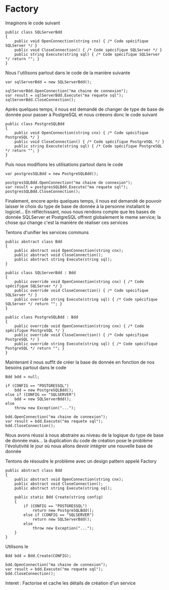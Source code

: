 ﻿# Factory

Imaginons le code suivant

```
public class SQLServerBdd
{
	public void OpenConnection(string cnx) { /* Code spécifique SQLServer */ }
	public void CloseConnection() { /* Code spécifique SQLServer */ }
	public string Execute(string sql) { /* Code spécifique SQLServer */ return ""; }
}
```

Nous l'utilisons partout dans le code de la manière suivante

```
var sqlServerBdd = new SQLServerBdd();

sqlServerBdd.OpenConnection("ma chaine de connexion");
var result = sqlServerBdd.Execute("ma requete sql");
sqlServerBdd.CloseConnection();
```

Après quelques temps, il nous est demandé de changer de type de base de donnée pour passer à PostgreSQL et nous créeons donc le code suivant

```
public class PostgreSQLBdd
{
	public void OpenConnection(string cnx) { /* Code spécifique PostgreSQL */ }
	public void CloseConnection() { /* Code spécifique PostgreSQL */ }
	public string Execute(string sql) { /* Code spécifique PostgreSQL */ return ""; }
}
```

Puis nous modifions les utilisations partout dans le code

```
var postgresSQLBdd = new PostgreSQLBdd();

postgresSQLBdd.OpenConnection("ma chaine de connexion");
var result = postgresSQLBdd.Execute("ma requete sql");
postgresSQLBdd.CloseConnection();
```

Finalement, encore après quelques temps, il nous est demandé de pouvoir laisser le choix du type de base de donnée à la personne installant le logiciel... En réfléchissant, nous nous rendons compte que les bases de donnée SQLServer et PostgreSQL offrent globalement le meme service; la chose qui change c'est la manière de réaliser ces services

Tentons d'unifier les services communs

```
public abstract class Bdd
{
	public abstract void OpenConnection(string cnx);
	public abstract void CloseConnection();
	public abstract string Execute(string sql);
}

public class SQLServerBdd : Bdd
{
	public override void OpenConnection(string cnx) { /* Code spécifique SQLServer */ }
	public override void CloseConnection() { /* Code spécifique SQLServer */ }
	public override string Execute(string sql) { /* Code spécifique SQLServer */ return ""; }
}

public class PostgreSQLBdd : Bdd
{
	public override void OpenConnection(string cnx) { /* Code spécifique PostgreSQL */ }
	public override void CloseConnection() { /* Code spécifique PostgreSQL */ }
	public override string Execute(string sql) { /* Code spécifique PostgreSQL */ return ""; }
}
```

Maintenant il nous suffit de créer la base de donnée en fonction de nos besoins partout dans le code

```
Bdd bdd = null;

if (CONFIG == "POSTGRESSQL")
	bdd = new PostgreSQLBdd();
else if (CONFIG == "SQLSERVER")
	bdd = new SQLServerBdd();
else
	throw new Exception("...");

bdd.OpenConnection("ma chaine de connexion");
var result = bdd.Execute("ma requete sql");
bdd.CloseConnection();
```
Nous avons réussi à nous abstraire au niveau de la logique du type de base de donnée mais... la duplication du code de création pose le problème l'évolutivité le jour où nous allons devoir intégrer une nouvelle base de donnée

Tentons de résoudre le problème avec un design pattern appelé Factory

```
public abstract class Bdd
{
	public abstract void OpenConnection(string cnx);
	public abstract void CloseConnection();
	public abstract string Execute(string sql);

	public static Bdd Create(string config)
	{
		if (CONFIG == "POSTGRESSQL")
			return new PostgreSQLBdd();
		else if (CONFIG == "SQLSERVER")
			return new SQLServerBdd();
		else
			throw new Exception("...");		
	}
}
```

Utilisons le

```
Bdd bdd = Bdd.Create(CONFIG);

bdd.OpenConnection("ma chaine de connexion");
var result = bdd.Execute("ma requete sql");
bdd.CloseConnection();
```

Interet : Factorise et cache les détails de création d'un service












